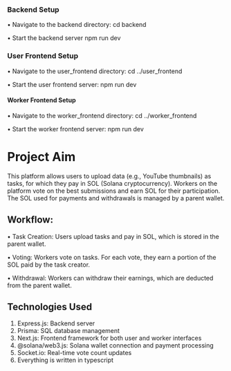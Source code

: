 ### Backend Setup

• Navigate to the backend directory:
  cd backend

• Start the backend server
  npm run dev



### User Frontend Setup

• Navigate to the user_frontend directory:
  cd ../user_frontend

• Start the user frontend server:
  npm run dev


#### Worker Frontend Setup

• Navigate to the worker_frontend directory:
  cd ../worker_frontend

• Start the worker frontend server:
  npm run dev



# Project Aim

This platform allows users to upload data (e.g., YouTube thumbnails) as tasks, for which they pay in SOL (Solana cryptocurrency). Workers on the platform vote on the best submissions and earn SOL for their participation. The SOL used for payments and withdrawals is managed by a parent wallet.


## Workflow: 

• Task Creation: Users upload tasks and pay in SOL, which is stored in the parent wallet.

• Voting: Workers vote on tasks. For each vote, they earn a portion of the SOL paid by the task creator.

• Withdrawal: Workers can withdraw their earnings, which are deducted from the parent wallet.


## Technologies Used

1) Express.js: Backend server
2) Prisma: SQL database management
3) Next.js: Frontend framework for both user and worker interfaces
4) @solana/web3.js: Solana wallet connection and payment processing
5) Socket.io: Real-time vote count updates
6) Everything is written in typescript